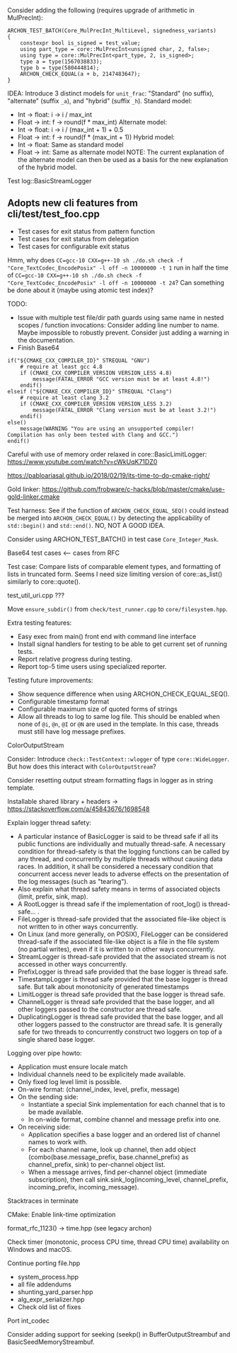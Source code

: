 
Consider adding the following (requires upgrade of arithmetic in MulPrecInt):

```
ARCHON_TEST_BATCH(Core_MulPrecInt_MultiLevel, signedness_variants)
{
    constexpr bool is_signed = test_value;
    using part_type = core::MulPrecInt<unsigned char, 2, false>;
    using type = core::MulPrecInt<part_type, 2, is_signed>;
    type a = type(1567038833);
    type b = type(580444814);
    ARCHON_CHECK_EQUAL(a + b, 2147483647);
}
```


IDEA: Introduce 3 distinct models for `unit_frac`: "Standard" (no suffix), "alternate" (suffix `_a`), and "hybrid" (suffix `_h`).
Standard model:
- Int -> float: i -> i / max_int
- Float -> int: f -> round(f * max_int)
Alternate model:
- Int -> float: i -> i / (max_int + 1) + 0.5
- Float -> int: f -> round(f * (max_int + 1))
Hybrid model:
- Int -> float: Same as standard model
- Float -> int: Same as alternate model
NOTE: The current explanation of the alternate model can then be used as a basis for the new explanation of the hybrid model.


Test log::BasicStreamLogger


Adopts new cli features from cli/test/test_foo.cpp
--------------------------------------------------

- Test cases for exit status from pattern function
- Test cases for exit status from delegation
- Test cases for configurable exit status




Hmm, why does `CC=gcc-10 CXX=g++-10 sh ./do.sh check -f "Core_TextCodec_EncodePosix" -l off -n 10000000 -t 1` run in half the time of `CC=gcc-10 CXX=g++-10 sh ./do.sh check -f "Core_TextCodec_EncodePosix" -l off -n 10000000 -t 24`? Can something be done about it (maybe using atomic test index)?




TODO:
- Issue with multiple test file/dir path guards using same name in nested scopes / function invocations: Consider adding line number to name. Maybe impossible to robustly prevent. Consider just adding a warning in the documentation.
- Finish Base64




```
if("${CMAKE_CXX_COMPILER_ID}" STREQUAL "GNU")
    # require at least gcc 4.8
    if (CMAKE_CXX_COMPILER_VERSION VERSION_LESS 4.8)
        message(FATAL_ERROR "GCC version must be at least 4.8!")
    endif()
elseif ("${CMAKE_CXX_COMPILER_ID}" STREQUAL "Clang")
    # require at least clang 3.2
    if (CMAKE_CXX_COMPILER_VERSION VERSION_LESS 3.2)
        message(FATAL_ERROR "Clang version must be at least 3.2!")
    endif()
else()
    message(WARNING "You are using an unsupported compiler! Compilation has only been tested with Clang and GCC.")
endif()
```


Careful with use of memory order relaxed in core::BasicLimitLogger: https://www.youtube.com/watch?v=cWkUqK71DZ0


https://pabloariasal.github.io/2018/02/19/its-time-to-do-cmake-right/


Gold linker: https://github.com/frobware/c-hacks/blob/master/cmake/use-gold-linker.cmake


Test harness: See if the function of `ARCHON_CHECK_EQUAL_SEQ()` could instead be merged into `ARCHON_CHECK_EQUAL()` by detecting the applicability of `std::begin()` and `std::end()`. NO, NOT A GOOD IDEA.


Consider using ARCHON_TEST_BATCH() in test case `Core_Integer_Mask`.


Base64 test cases <-- cases from RFC


Test case: Compare lists of comparable element types, and formatting of lists in truncated form. Seems I need size limiting version of core::as_list() similarly to core::quote().


test_util_uri.cpp ???


Move `ensure_subdir()` from `check/test_runner.cpp` to `core/filesystem.hpp`.



Extra testing features:
- Easy exec from main() front end with command line interface
- Install signal handlers for testing to be able to get current set of running tests.
- Report relative progress during testing.
- Report top-5 time users using specialized reporter.


Testing future improvements:
- Show sequence difference when using ARCHON_CHECK_EQUAL_SEQ().
- Configurable timestamp format
- Configurable maximum size of quoted forms of strings
- Allow all threads to log to same log file. This should be enabled when none of  `@i`, `@n`, `@I` or `@N` are used in the template. In this case, threads must still have log message prefixes.


ColorOutputStream

Consider: Introduce `check::TestContext::wlogger` of type `core::WideLogger`. But how does this interact with `ColorOutputStream`?

Consider resetting output stream formatting flags in logger as in string template.

Installable shared library + headers -> https://stackoverflow.com/a/45843676/1698548



Explain logger thread safety:
- A particular instance of BasicLogger is said to be thread safe if all its
  public functions are individually and mutually thread-safe. A necessary
  condition for thread-safety is that the logging functions can be called by any
  thread, and concurrently by multiple threads without causing data races. In
  addition, it shall be considered a necessary condition that concurrent access
  never leads to adverse effects on the presentation of the log messages (such
  as "tearing").
- Also explain what thread safety means in terms of associated objects (limit, prefix, sink, map).
- A RootLogger is thread safe if the implementation of root_log() is thread-safe...                   .                      
- FileLogger is thread-safe provided that the associated file-like object is not written to in other ways concurrently.
- On Linux (and more generally, on POSIX), FileLogger can be considered thread-safe if the associated file-like object is a file in the file system (no partial writes), even if it is written to in other ways concurrently.
- StreamLogger is thread-safe provided that the associated stream is not accessed in other ways concurrently.
- PrefixLogger is thread safe provided that the base logger is thread safe.
- TimestampLogger is thread safe provided that the base logger is thread safe. But talk about monotonicity of generated timestamps                                               
- LimitLogger is thread safe provided that the base logger is thread safe.
- ChannelLogger is thread safe provided that the base logger, and all other loggers passed to the constructor are thread safe.
- DuplicatingLogger is thread safe provided that the base logger, and all other loggers passed to the constructor are thread safe.
It is generally safe for two threads to concurrently construct two loggers on top of a single shared base logger.


Logging over pipe howto:
- Application must ensure locale match
- Individual channels need to be explicitely made available.
- Only fixed log level limit is possible.
- On-wire format: (channel_index, level, prefix, message)
- On the sending side:
  - Instantiate a special Sink implementation for each channel that is to be made available.
  - In on-wide format, combine channel and message prefix into one.
- On receiving side:
  - Application specifies a base logger and an ordered list of channel names to work with.
  - For each channel name, look up channel, then add object (combo(base.message_prefix, base.channel_prefix) as channel_prefix, sink) to per-channel object list.
  - When a message arrives, find per-channel object (immediate subscription), then call sink.sink_log(incoming_level, channel_prefix, incoming_prefix, incoming_message).



Stacktraces in terminate


CMake: Enable link-time optimization


format_rfc_1123() -> time.hpp (see legacy archon)

Check timer (monotonic, process CPU time, thread CPU time) availability on Windows and macOS.

Continue porting file.hpp


- system_process.hpp
- all file addendums
- shunting_yard_parser.hpp
- alg_expr_serializer.hpp
- Check old list of fixes


Port int_codec

Consider adding support for seeking (seekp() in BufferOutputStreambuf and BasicSeedMemoryStreambuf.
